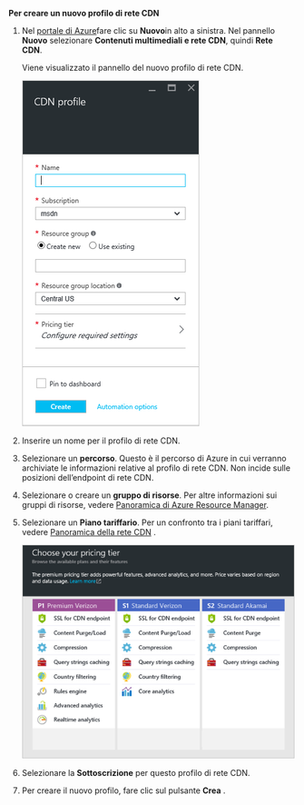 **Per creare un nuovo profilo di rete CDN**

1. Nel [portale di Azure](https://portal.azure.com)fare clic su **Nuovo**in alto a sinistra.  Nel pannello **Nuovo** selezionare **Contenuti multimediali e rete CDN**, quindi **Rete CDN**.
   
    Viene visualizzato il pannello del nuovo profilo di rete CDN.
   
    ![Nuovo profilo di rete CDN](./media/cdn-create-profile/new-cdn-profile-include.png)
2. Inserire un nome per il profilo di rete CDN.
3. Selezionare un **percorso**.  Questo è il percorso di Azure in cui verranno archiviate le informazioni relative al profilo di rete CDN.  Non incide sulle posizioni dell’endpoint di rete CDN.
4. Selezionare o creare un **gruppo di risorse**.  Per altre informazioni sui gruppi di risorse, vedere [Panoramica di Azure Resource Manager](../articles/azure-resource-manager/resource-group-overview.md#resource-groups).
5. Selezionare un **Piano tariffario**.  Per un confronto tra i piani tariffari, vedere [Panoramica della rete CDN](../articles/cdn/cdn-overview.md#azure-cdn-features) .
   
    ![Selezione del piano tariffario della rete CDN](./media/cdn-create-profile/cdn-choose-sku-include.png)
6. Selezionare la **Sottoscrizione** per questo profilo di rete CDN.
7. Per creare il nuovo profilo, fare clic sul pulsante **Crea** . 



<!--HONumber=Nov16_HO2-->


